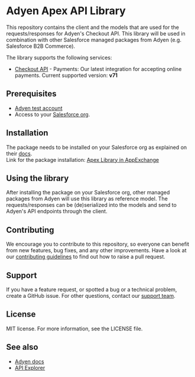 # Adyen Apex API Library

This repository contains the client and the models that are used for the requests/responses for Adyen's Checkout API.
This library will be used in combination with other Salesforce managed packages from Adyen (e.g. Salesforce B2B Commerce).

The library supports the following services:

* [Checkout API](https://docs.adyen.com/api-explorer/#/CheckoutService/v64/overview) - Payments: Our latest integration for accepting online payments. Current supported version: **v71**

## Prerequisites
-   [Adyen test account](https://docs.adyen.com/get-started-with-adyen)
-   Access to your [Salesforce org](https://login.salesforce.com/).

## Installation
The package needs to be installed on your Salesforce org as explained on their [docs](https://developer.salesforce.com/docs/atlas.en-us.sfdx_dev.meta/sfdx_dev/sfdx_dev_dev2gp_install_pkg.htm).  
Link for the package installation: [Apex Library in AppExchange](https://appexchange.salesforce.com/appxListingDetail?listingId=a0N3u00000PraxuEAB)

## Using the library
After installing the package on your Salesforce org, other managed packages from Adyen will use this library as reference model.
The requests/responses can be (de)serialized into the models and send to Adyen's API endpoints through the client.

## Contributing
We encourage you to contribute to this repository, so everyone can benefit from new features, bug fixes, and any other improvements.
Have a look at our [contributing guidelines](https://github.com/Adyen/.github/blob/master/CONTRIBUTING.md) to find out how to raise a pull request.

## Support
If you have a feature request, or spotted a bug or a technical problem, create a GitHub issue. For other questions, contact our [support team](https://support.adyen.com/hc/en-us/requests/new?ticket_form_id=360000705420).

## License
MIT license. For more information, see the LICENSE file.

## See also
* [Adyen docs](https://docs.adyen.com/)
* [API Explorer](https://docs.adyen.com/api-explorer/)
